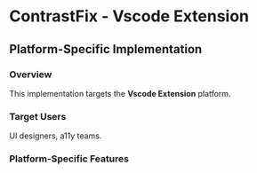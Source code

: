 # ContrastFix - Vscode Extension

## Platform-Specific Implementation

### Overview
This implementation targets the **Vscode Extension** platform.

### Target Users
UI designers, a11y teams.

### Platform-Specific Features
